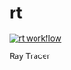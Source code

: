 # rt
[![rt workflow](https://github.com/racsoraul/rt/actions/workflows/go.yml/badge.svg)](https://github.com/racsoraul/rt/actions/workflows/go.yml)

Ray Tracer
